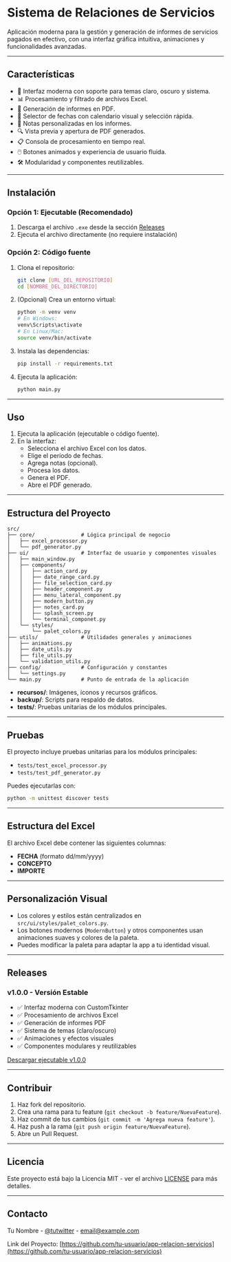 # Sistema de Relaciones de Servicios

Aplicación moderna para la gestión y generación de informes de servicios pagados en efectivo, con una interfaz gráfica intuitiva, animaciones y funcionalidades avanzadas.

---

## Características

- 🎨 Interfaz moderna con soporte para temas claro, oscuro y sistema.
- 📊 Procesamiento y filtrado de archivos Excel.
- 📄 Generación de informes en PDF.
- 📅 Selector de fechas con calendario visual y selección rápida.
- 📝 Notas personalizadas en los informes.
- 🔍 Vista previa y apertura de PDF generados.
- 📋 Consola de procesamiento en tiempo real.
- 🖱️ Botones animados y experiencia de usuario fluida.
- 🛠️ Modularidad y componentes reutilizables.

---

## Instalación

### Opción 1: Ejecutable (Recomendado)
1. Descarga el archivo `.exe` desde la sección [Releases](https://github.com/tu-usuario/app-relacion-servicios/releases)
2. Ejecuta el archivo directamente (no requiere instalación)

### Opción 2: Código fuente
1. Clona el repositorio:
   ```bash
   git clone [URL_DEL_REPOSITORIO]
   cd [NOMBRE_DEL_DIRECTORIO]
   ```

2. (Opcional) Crea un entorno virtual:
   ```bash
   python -m venv venv
   # En Windows:
   venv\Scripts\activate
   # En Linux/Mac:
   source venv/bin/activate
   ```

3. Instala las dependencias:
   ```bash
   pip install -r requirements.txt
   ```

4. Ejecuta la aplicación:
   ```bash
   python main.py
   ```

---

## Uso

1. Ejecuta la aplicación (ejecutable o código fuente).
2. En la interfaz:
   - Selecciona el archivo Excel con los datos.
   - Elige el período de fechas.
   - Agrega notas (opcional).
   - Procesa los datos.
   - Genera el PDF.
   - Abre el PDF generado.

---

## Estructura del Proyecto

```
src/
├── core/               # Lógica principal de negocio
│   ├── excel_processor.py
│   └── pdf_generator.py
├── ui/                 # Interfaz de usuario y componentes visuales
│   ├── main_window.py
│   ├── components/
│   │   ├── action_card.py
│   │   ├── date_range_card.py
│   │   ├── file_selection_card.py
│   │   ├── header_component.py
│   │   ├── menu_lateral_component.py
│   │   ├── modern_button.py
│   │   ├── notes_card.py
│   │   ├── splash_screen.py
│   │   └── terminal_componet.py
│   └── styles/
│       └── palet_colors.py
├── utils/              # Utilidades generales y animaciones
│   ├── animations.py
│   ├── date_utils.py
│   ├── file_utils.py
│   └── validation_utils.py
├── config/             # Configuración y constantes
│   └── settings.py
└── main.py             # Punto de entrada de la aplicación
```

- **recursos/**: Imágenes, íconos y recursos gráficos.
- **backup/**: Scripts para respaldo de datos.
- **tests/**: Pruebas unitarias de los módulos principales.

---

## Pruebas

El proyecto incluye pruebas unitarias para los módulos principales:
- `tests/test_excel_processor.py`
- `tests/test_pdf_generator.py`

Puedes ejecutarlas con:
```bash
python -m unittest discover tests
```

---

## Estructura del Excel

El archivo Excel debe contener las siguientes columnas:
- **FECHA** (formato dd/mm/yyyy)
- **CONCEPTO**
- **IMPORTE**

---

## Personalización Visual

- Los colores y estilos están centralizados en `src/ui/styles/palet_colors.py`.
- Los botones modernos (`ModernButton`) y otros componentes usan animaciones suaves y colores de la paleta.
- Puedes modificar la paleta para adaptar la app a tu identidad visual.

---

## Releases

### v1.0.0 - Versión Estable
- ✅ Interfaz moderna con CustomTkinter
- ✅ Procesamiento de archivos Excel
- ✅ Generación de informes PDF
- ✅ Sistema de temas (claro/oscuro)
- ✅ Animaciones y efectos visuales
- ✅ Componentes modulares y reutilizables

[Descargar ejecutable v1.0.0](https://github.com/tu-usuario/app-relacion-servicios/releases/tag/v1.0.0)

---

## Contribuir

1. Haz fork del repositorio.
2. Crea una rama para tu feature (`git checkout -b feature/NuevaFeature`).
3. Haz commit de tus cambios (`git commit -m 'Agrega nueva feature'`).
4. Haz push a la rama (`git push origin feature/NuevaFeature`).
5. Abre un Pull Request.

---

## Licencia

Este proyecto está bajo la Licencia MIT - ver el archivo [LICENSE](LICENSE) para más detalles.

---

## Contacto

Tu Nombre - [@tutwitter](https://twitter.com/tutwitter) - email@example.com

Link del Proyecto: [https://github.com/tu-usuario/app-relacion-servicios](https://github.com/tu-usuario/app-relacion-servicios) 